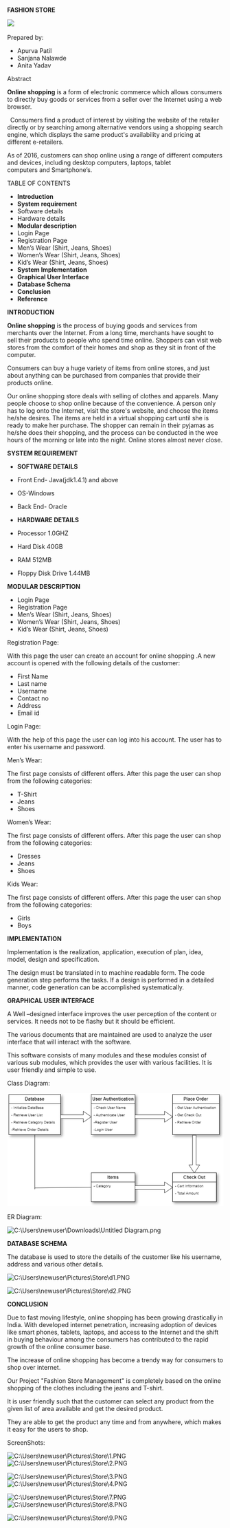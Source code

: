 ﻿**FASHION STORE**

![](ReadME/Aspose.Words.616c3d81-a154-4562-8016-c3a5da57b52c.001.png)




Prepared by:

- Apurva Patil
- Sanjana Nalawde
- Anita Yadav














Abstract

**Online shopping** is a form of electronic commerce which allows consumers to directly buy goods or services from a seller over the Internet using a web browser.

` `Consumers find a product of interest by visiting the website of the retailer directly or by searching among alternative vendors using a shopping search engine, which displays the same product's availability and pricing at different e-retailers. 

As of 2016, customers can shop online using a range of different computers and devices, including desktop computers, laptops, tablet computers and Smartphone’s.










TABLE OF CONTENTS

- **Introduction**
- **System requirement**
- Software details 
- Hardware details
- **Modular description**
- Login Page
- Registration Page
- Men’s Wear (Shirt, Jeans, Shoes)
- Women’s Wear (Shirt, Jeans, Shoes)
- Kid’s Wear (Shirt, Jeans, Shoes)
- **System Implementation**	
- **Graphical User Interface**
- **Database Schema**
- **Conclusion**
- **Reference**







**INTRODUCTION**

**Online shopping** is the process of buying goods and services from merchants over the Internet. From a long time, merchants have sought to sell their products to people who spend time online. Shoppers can visit web stores from the comfort of their homes and shop as they sit in front of the computer.

Consumers can buy a huge variety of items from online stores, and just about anything can be purchased from companies that provide their products online. 

Our online shopping store deals with selling of clothes and apparels. Many people choose to shop online because of the convenience. A person only has to log onto the Internet, visit the store's website, and choose the items he/she desires. The items are held in a virtual shopping cart until she is ready to make her purchase. The shopper can remain in their pyjamas as he/she does their shopping, and the process can be conducted in the wee hours of the morning or late into the night. Online stores almost never close.




**SYSTEM REQUIREMENT**

- **SOFTWARE DETAILS**
- Front End- Java(jdk1.4.1) and above
- OS-Windows
- Back End- Oracle


- **HARDWARE DETAILS**
- Processor                    1.0GHZ
- Hard Disk                     40GB
- RAM                              512MB
- Floppy Disk Drive       1.44MB

**MODULAR DESCRIPTION**

- Login Page
- Registration Page
- Men’s Wear (Shirt, Jeans, Shoes)
- Women’s Wear (Shirt, Jeans, Shoes)
- Kid’s Wear (Shirt, Jeans, Shoes)




Registration Page:

With this page the user can create an account for online shopping .A new account is opened with the following details of the customer:

- First Name
- Last name
- Username
- Contact no
- Address
- Email id

Login Page:

With the help of this page the user can log into his account. The user has to enter his username and password.

Men’s Wear:

The first page consists of different offers. After this page the user can shop from the following categories:

- T-Shirt
- Jeans
- Shoes

Women’s Wear:

The first page consists of different offers. After this page the user can shop from the following categories:

- Dresses
- Jeans
- Shoes

Kids Wear:

The first page consists of different offers. After this page the user can shop from the following categories:

- Girls
- Boys

**IMPLEMENTATION**

Implementation is the realization, application, execution of   plan, idea, model, design and specification.

The design must be translated in to machine readable form. The code generation step performs the tasks. If a design is performed in a detailed manner, code generation can be accomplished systematically.

**GRAPHICAL USER INTERFACE**

A Well –designed interface improves the user perception of the content or services. It needs not to be flashy but it should be efficient.

The various documents that are maintained are used to analyze the user interface that will interact with the software.

This software consists of many modules and these modules consist of various sub modules, which provides the user with various facilities. It is user friendly and simple to use.

Class Diagram:

![C:\Users\newuser\Downloads\ER1.png](ReadME/Aspose.Words.616c3d81-a154-4562-8016-c3a5da57b52c.002.png)

ER Diagram:

![C:\Users\newuser\Downloads\Untitled Diagram.png](ReadME/Aspose.Words.616c3d81-a154-4562-8016-c3a5da57b52c.003.png)

**DATABASE SCHEMA**

The database is used to store the details of the customer like his username, address and various other details.

![C:\Users\newuser\Pictures\Store\d1.PNG](ReadME/Aspose.Words.616c3d81-a154-4562-8016-c3a5da57b52c.004.png)

![C:\Users\newuser\Pictures\Store\d2.PNG](ReadME/Aspose.Words.616c3d81-a154-4562-8016-c3a5da57b52c.005.png)

**CONCLUSION**

Due to fast moving lifestyle, online shopping has been growing drastically in India. With developed internet penetration, increasing adoption of devices like smart phones, tablets, laptops, and access to the Internet and the shift in buying behaviour among the consumers has contributed to the rapid growth of the online consumer base.

The increase of online shopping has become a trendy way for consumers to shop over internet.

Our Project "Fashion Store Management" is completely based on the online shopping of the clothes including the jeans and T-shirt.

It is user friendly such that the customer can select any product from the given list of area available and get the desired product.

They are able to get the product any time and from anywhere, which makes it easy for the users to shop.

ScreenShots:

![C:\Users\newuser\Pictures\Store\1.PNG](ReadME/Aspose.Words.616c3d81-a154-4562-8016-c3a5da57b52c.006.png)![C:\Users\newuser\Pictures\Store\2.PNG](ReadME/Aspose.Words.616c3d81-a154-4562-8016-c3a5da57b52c.007.png)

![C:\Users\newuser\Pictures\Store\3.PNG](ReadME/Aspose.Words.616c3d81-a154-4562-8016-c3a5da57b52c.008.png)![C:\Users\newuser\Pictures\Store\4.PNG](ReadME/Aspose.Words.616c3d81-a154-4562-8016-c3a5da57b52c.009.png)

![C:\Users\newuser\Pictures\Store\7.PNG](ReadME/Aspose.Words.616c3d81-a154-4562-8016-c3a5da57b52c.010.png)![C:\Users\newuser\Pictures\Store\8.PNG](ReadME/Aspose.Words.616c3d81-a154-4562-8016-c3a5da57b52c.011.png)

![C:\Users\newuser\Pictures\Store\9.PNG](ReadME/Aspose.Words.616c3d81-a154-4562-8016-c3a5da57b52c.012.png)
